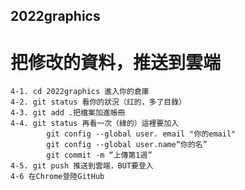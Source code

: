 ## 2022graphics
# 把修改的資料，推送到雲端
    4-1. cd 2022graphics 進入你的倉庫
    4-2. git status 看你的狀況（红的，多了目錄）
    4-3. git add .把檔案加進帳冊
    4-4. git status 再看一次（綠的）這裡要加入
            git config --global user. email "你的email"
            git config --global user.name“你的名”
            git commit -m “上傳第1週”
    4-5. git push 推送到雲端，BUT要登入
    4-6 在Chrome登陸GitHub
